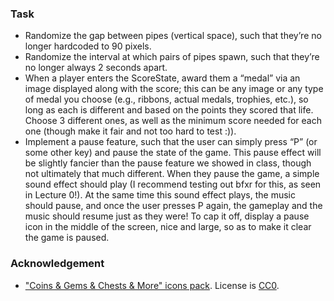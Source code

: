 ### Task

- Randomize the gap between pipes (vertical space), such that they’re no longer hardcoded to 90 pixels.
- Randomize the interval at which pairs of pipes spawn, such that they’re no longer always 2 seconds apart.
- When a player enters the ScoreState, award them a “medal” via an image displayed along with the score; this can be any image or any type of medal you choose (e.g., ribbons, actual medals, trophies, etc.), so long as each is different and based on the points they scored that life. Choose 3 different ones, as well as the minimum score needed for each one (though make it fair and not too hard to test :)).
- Implement a pause feature, such that the user can simply press “P” (or some other key) and pause the state of the game. This pause effect will be slightly fancier than the pause feature we showed in class, though not ultimately that much different. When they pause the game, a simple sound effect should play (I recommend testing out bfxr for this, as seen in Lecture 0!). At the same time this sound effect plays, the music should pause, and once the user presses P again, the gameplay and the music should resume just as they were! To cap it off, display a pause icon in the middle of the screen, nice and large, so as to make it clear the game is paused.

### Acknowledgement

- ["Coins & Gems & Chests & More" icons pack](https://greatdocbrown.itch.io/coins-gems-etc). License is [CC0](https://creativecommons.org/publicdomain/zero/1.0/).
